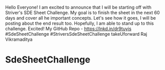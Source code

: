 Hello Everyone!
I am excited to announce that I will be starting off with Striver's SDE Sheet Challenge. My goal is to finish the sheet in the next 60 days and cover all he important concepts.
Let's see how it goes, I will be posting about the end result too.
Hopefully, I am able to stand up to this challenge. Excited!
My GitHub Repo - https://lnkd.in/dr9tuyis
#SdeSheetChallenge #StriversSdeSheetChallenge
takeUforward
Raj Vikramaditya

# SdeSheetChallenge
